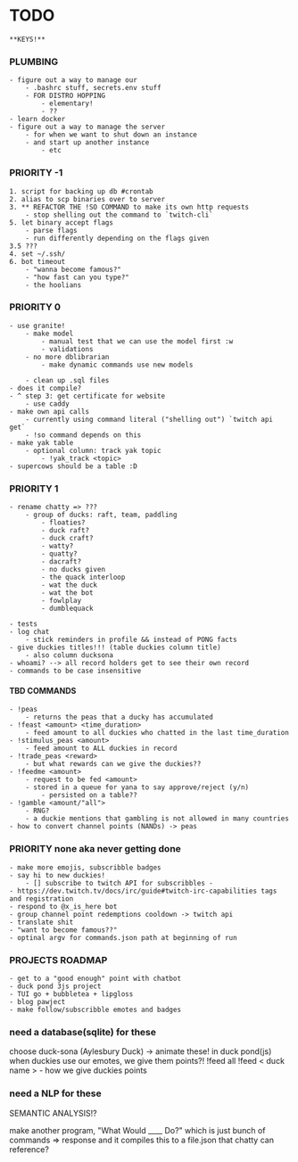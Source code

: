 # TODO
    **KEYS!**
### PLUMBING
    - figure out a way to manage our 
        - .bashrc stuff, secrets.env stuff
        - FOR DISTRO HOPPING 
            - elementary! 
            - ??
    - learn docker 
    - figure out a way to manage the server
        - for when we want to shut down an instance 
        - and start up another instance 
            - etc


### PRIORITY -1
    1. script for backing up db #crontab
    2. alias to scp binaries over to server
    3. ** REFACTOR THE !SO COMMAND to make its own http requests
        - stop shelling out the command to `twitch-cli`
    5. let binary accept flags
        - parse flags
        - run differently depending on the flags given 
    3.5 ???  
    4. set ~/.ssh/
    6. bot timeout
        - "wanna become famous?"
        - "how fast can you type?"
        - the hoolians 


### PRIORITY 0 
    - use granite!
        - make model 
            - manual test that we can use the model first :w
            - validations 
        - no more dblibrarian
            - make dynamic commands use new models 

        - clean up .sql files
    - does it compile?
    - ^ step 3: get certificate for website 
        - use caddy 
    - make own api calls
        - currently using command literal ("shelling out") `twitch api get` 
        - !so command depends on this
    - make yak table 
        - optional column: track yak topic
            - !yak_track <topic>
    - supercows should be a table :D 

### PRIORITY 1
    - rename chatty => ??? 
        - group of ducks: raft, team, paddling 
            - floaties? 
            - duck raft? 
            - duck craft?
            - watty? 
            - quatty? 
            - dacraft? 
            - no ducks given 
            - the quack interloop 
            - wat the duck 
            - wat the bot 
            - fowlplay 
            - dumblequack

    - tests 
    - log chat
        - stick reminders in profile && instead of PONG facts
    - give duckies titles!!! (table duckies column title)
        - also column ducksona 
    - whoami? --> all record holders get to see their own record
    - commands to be case insensitive 
#### TBD COMMANDS
    - !peas
        - returns the peas that a ducky has accumulated 
    - !feast <amount> <time_duration>
        - feed amount to all duckies who chatted in the last time_duration 
    - !stimulus_peas <amount>
        - feed amount to ALL duckies in record 
    - !trade_peas <reward>
        - but what rewards can we give the duckies??
    - !feedme <amount>
        - request to be fed <amount>
        - stored in a queue for yana to say approve/reject (y/n)
            - persisted on a table??
    - !gamble <amount/"all">
        - RNG? 
        - a duckie mentions that gambling is not allowed in many countries 
    - how to convert channel points (NANDs) -> peas 


### PRIORITY none aka never getting done  
    - make more emojis, subscribble badges 
    - say hi to new duckies! 
        - [] subscribe to twitch API for subscribbles -
    - https://dev.twitch.tv/docs/irc/guide#twitch-irc-capabilities tags and registration 
    - respond to @x_is_here bot
    - group channel point redemptions cooldown -> twitch api 
    - translate shit 
    - "want to become famous??"
    - optinal argv for commands.json path at beginning of run 


### PROJECTS ROADMAP
    - get to a "good enough" point with chatbot
    - duck pond 3js project 
    - TUI go + bubbletea + lipgloss
    - blog pawject
    - make follow/subscribble emotes and badges

### need a database(sqlite) for these
choose duck-sona (Aylesbury Duck) -> animate these! in duck pond(js)
when duckies use our emotes, we give them points?!
!feed all 
!feed < duck name >
    - how we give duckies points 

### need a NLP for these
SEMANTIC ANALYSIS!?

make another program, "What Would ____ Do?"
which is just bunch of commands => response
and it compiles this to a file.json
that chatty can reference?


